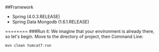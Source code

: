 ##Framework

* Spring (4.0.3.RELEASE)
* Spring Data Mongodb (1.6.1.RELEASE)

========
###Run it:
We imagine that your environment is already there, so let's begin.
Move to the directory of project, then
Command Line:
```javascript
mvn clean tomcat7:run
```